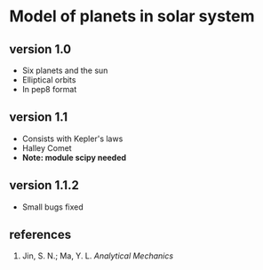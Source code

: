 # Model of planets in solar system
## version 1.0
- Six planets and the sun
- Elliptical orbits
- In pep8 format
## version 1.1
- Consists with Kepler's laws
- Halley Comet
- **Note: module scipy needed**
## version 1.1.2
- Small bugs fixed


## references
1. Jin, S. N.; Ma, Y. L. *Analytical Mechanics*

